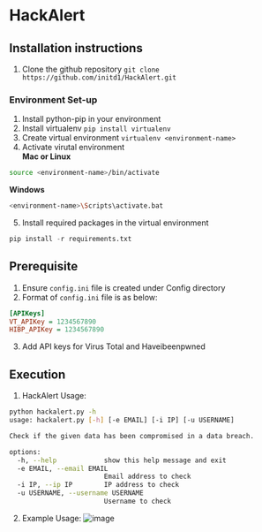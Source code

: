 # HackAlert

## Installation instructions
1. Clone the github repository
`git clone https://github.com/initd1/HackAlert.git`

### Environment Set-up

1. Install python-pip in your environment
2. Install virtualenv
`pip install virtualenv`
3. Create virtual environment
`virtualenv <environment-name>`
4. Activate virutal environment  
__Mac or Linux__
```bash
source <environment-name>/bin/activate
```
__Windows__
```bash
<environment-name>\Scripts\activate.bat
```

5. Install required packages in the virtual environment
```python
pip install -r requirements.txt
```

## Prerequisite
1. Ensure `config.ini` file is created under Config directory
2. Format of `config.ini` file is as below:
```ini
[APIKeys]
VT_APIKey = 1234567890
HIBP_APIKey = 1234567890
```

3. Add API keys for Virus Total and Haveibeenpwned

## Execution
1. HackAlert Usage:
```bash
python hackalert.py -h
usage: hackalert.py [-h] [-e EMAIL] [-i IP] [-u USERNAME]

Check if the given data has been compromised in a data breach.

options:
  -h, --help            show this help message and exit
  -e EMAIL, --email EMAIL
                        Email address to check
  -i IP, --ip IP        IP address to check
  -u USERNAME, --username USERNAME
                        Username to check
```

2. Example Usage:
![image](https://user-images.githubusercontent.com/90045652/230607374-aaa07b2f-7f45-461d-8a0a-7cf5ac58536c.png)

